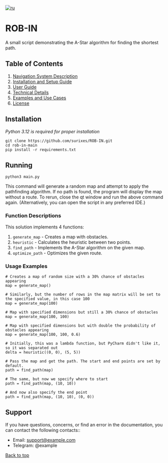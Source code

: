 [![ru](https://img.shields.io/badge/lang-ru-blue.svg)](README.md)

# ROB-IN

A small script demonstrating the A-Star algorithm for finding the shortest path.

## Table of Contents

1. [Navigation System Description](docs/en/navigation-system-description.md)
2. [Installation and Setup Guide](docs/en/installation-and-setup-guide.md)
3. [User Guide](docs/en/user-manual.md)
4. [Technical Details](docs/en/technical-details.md)
5. [Examples and Use Cases](docs/en/examples-and-use-cases.md)
6. [License](LICENSE)

## Installation

_Python 3.12 is required for proper installation_

```shell
git clone https://github.com/surixes/ROB-IN.git
cd rob-in-main
pip install -r requirements.txt
```

## Running

```shell
python3 main.py
```

This command will generate a random map and attempt to apply the pathfinding algorithm. If no path is found, the program will display the map without a route. To rerun, close the qt window and run the above command again. (Alternatively, you can open the script in any preferred IDE.)

### Function Descriptions

This solution implements 4 functions:

1. `generate_map` - Creates a map with obstacles.
2. `heuristic` - Calculates the heuristic between two points.
3. `find_path` - Implements the A-Star algorithm on the given map.
4. `optimize_path` - Optimizes the given route.

### Usage Examples

```python3
# Creates a map of random size with a 30% chance of obstacles appearing
map = generate_map()

# Similarly, but the number of rows in the map matrix will be set to the specified value, in this case 100
map = generate_map(100)

# Map with specified dimensions but still a 30% chance of obstacles
map = generate_map(100, 100)

# Map with specified dimensions but with double the probability of obstacles appearing
map = generate_map(100, 100, 0.6)
```

```python3
# Initially, this was a lambda function, but PyCharm didn't like it, so it was separated out
delta = heuristic((0, 0), (5, 5))
```

```python3
# Pass the map and get the path. The start and end points are set by default.
path = find_path(map)

# The same, but now we specify where to start
path = find_path(map, (10, 10))

# And now also specify the end point
path = find_path(map, (10, 10), (0, 0))
```

## Support

If you have questions, concerns, or find an error in the documentation, you can contact the following contacts::

- Email: support@example.com
- Telegram: @example

[Back to top](../../README.en.md)
